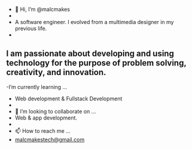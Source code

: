 - 👋 Hi, I’m @malcmakes
- 
- A software engineer. I evolved from a multimedia designer in my previous life.
- 
I am passionate about developing and using technology for the purpose of problem solving, creativity, and innovation.
- 
-I’m currently learning ...
- Web development & Fullstack Development 
- 
- 💞️ I’m looking to collaborate on ...
- Web & app development.
- 
- 📫 How to reach me ...
- malcmakestech@gmail.com

<!---
malcmakes/malcmakes is a ✨ special ✨ repository because its `README.md` (this file) appears on your GitHub profile.
You can click the Preview link to take a look at your changes.
--->

